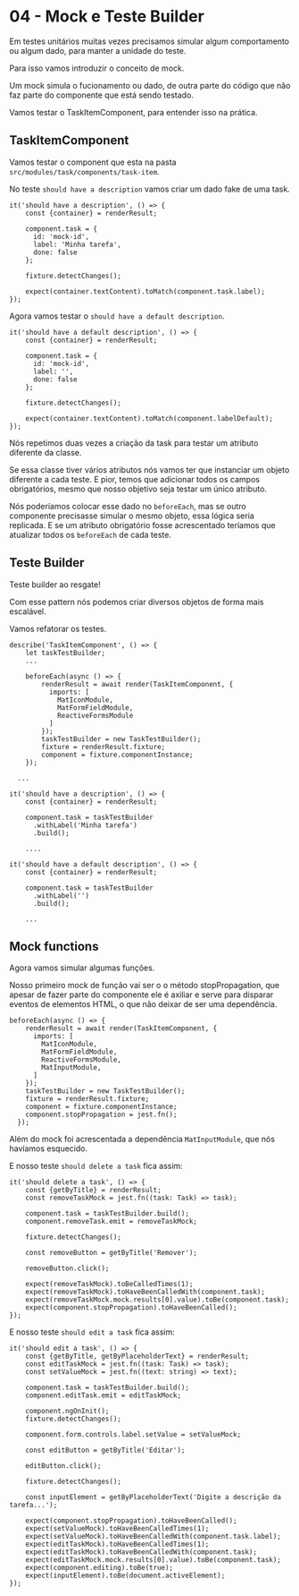 # 04 - Mock e Teste Builder

Em testes unitários muitas vezes precisamos simular algum comportamento ou algum dado, para manter a unidade do teste.

Para isso vamos introduzir o conceito de mock.

Um mock simula o fucionamento ou dado, de outra parte do código que não faz parte do componente que está sendo testado.

Vamos testar o TaskItemComponent, para entender isso na prática.
 
## TaskItemComponent

Vamos testar o component que esta na pasta `src/modules/task/components/task-item`.

No teste `should have a description` vamos criar um dado fake de uma task.

```
it('should have a description', () => {
    const {container} = renderResult;

    component.task = {
      id: 'mock-id',
      label: 'Minha tarefa',
      done: false
    };

    fixture.detectChanges();

    expect(container.textContent).toMatch(component.task.label);
});
```

Agora vamos testar o `should have a default description`.

```
it('should have a default description', () => {
    const {container} = renderResult;

    component.task = {
      id: 'mock-id',
      label: '',
      done: false
    };

    fixture.detectChanges();

    expect(container.textContent).toMatch(component.labelDefault);
});
```

Nós repetimos duas vezes a criação da task para testar um atributo diferente da classe. 

Se essa classe tiver vários atributos nós vamos ter que instanciar um objeto diferente a cada teste. E pior, temos que adicionar todos os campos obrigatórios, mesmo que nosso objetivo seja testar um único atributo.

Nós poderíamos colocar esse dado no `beforeEach`, mas se outro componente precisasse simular o mesmo objeto, essa lógica seria replicada. E se um atributo obrigatório fosse acrescentado teríamos que atualizar todos os `beforeEach` de cada teste.

## Teste Builder

Teste builder ao resgate!

Com esse pattern nós podemos criar diversos objetos de forma mais escalável.

Vamos refatorar os testes.

```
describe('TaskItemComponent', () => {
    let taskTestBuilder;
    ...
    
    beforeEach(async () => {
        renderResult = await render(TaskItemComponent, {
          imports: [
            MatIconModule,
            MatFormFieldModule,
            ReactiveFormsModule
          ]
        });
        taskTestBuilder = new TaskTestBuilder();
        fixture = renderResult.fixture;
        component = fixture.componentInstance;
    });

  ...
```

```
it('should have a description', () => {
    const {container} = renderResult;

    component.task = taskTestBuilder
      .withLabel('Minha tarefa')
      .build();

    ....
```

```
it('should have a default description', () => {
    const {container} = renderResult;

    component.task = taskTestBuilder
      .withLabel('')
      .build();

    ...
```

## Mock functions

Agora vamos simular algumas funções.

Nosso primeiro mock de função vai ser o o método stopPropagation, que apesar de fazer parte do componente ele é axiliar e serve para disparar eventos de elementos HTML, o que não deixar de ser uma dependência.

```
beforeEach(async () => {
    renderResult = await render(TaskItemComponent, {
      imports: [
        MatIconModule,
        MatFormFieldModule,
        ReactiveFormsModule,
        MatInputModule,
      ]
    });
    taskTestBuilder = new TaskTestBuilder();
    fixture = renderResult.fixture;
    component = fixture.componentInstance;
    component.stopPropagation = jest.fn();
  });
```

Além do mock foi acrescentada a dependência `MatInputModule`, que nós havíamos esquecido.

E nosso teste `should delete a task` fica assim:

```
it('should delete a task', () => {
    const {getByTitle} = renderResult;
    const removeTaskMock = jest.fn((task: Task) => task);

    component.task = taskTestBuilder.build();
    component.removeTask.emit = removeTaskMock;

    fixture.detectChanges();

    const removeButton = getByTitle('Remover');

    removeButton.click();

    expect(removeTaskMock).toBeCalledTimes(1);
    expect(removeTaskMock).toHaveBeenCalledWith(component.task);
    expect(removeTaskMock.mock.results[0].value).toBe(component.task);
    expect(component.stopPropagation).toHaveBeenCalled();
});
```

E nosso teste `should edit a task` fica assim:

```
it('should edit a task', () => {
    const {getByTitle, getByPlaceholderText} = renderResult;
    const editTaskMock = jest.fn((task: Task) => task);
    const setValueMock = jest.fn((text: string) => text);

    component.task = taskTestBuilder.build();
    component.editTask.emit = editTaskMock;

    component.ngOnInit();
    fixture.detectChanges();

    component.form.controls.label.setValue = setValueMock;

    const editButton = getByTitle('Editar');

    editButton.click();

    fixture.detectChanges();

    const inputElement = getByPlaceholderText('Digite a descrição da tarefa...');

    expect(component.stopPropagation).toHaveBeenCalled();
    expect(setValueMock).toHaveBeenCalledTimes(1);
    expect(setValueMock).toHaveBeenCalledWith(component.task.label);
    expect(editTaskMock).toHaveBeenCalledTimes(1);
    expect(editTaskMock).toHaveBeenCalledWith(component.task);
    expect(editTaskMock.mock.results[0].value).toBe(component.task);
    expect(component.editing).toBe(true);
    expect(inputElement).toBe(document.activeElement);
});
```
